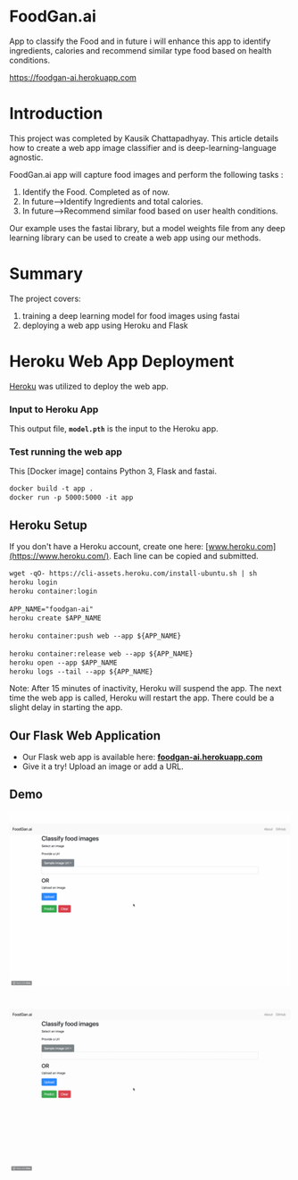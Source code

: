 # FoodGan.ai

App to classify the Food and in future i will enhance this app to identify ingredients, calories and recommend similar type food based on health conditions.

https://foodgan-ai.herokuapp.com

# Introduction

This project was completed by Kausik Chattapadhyay. This article details how to create a web app image classifier and is deep-learning-language agnostic.

FoodGan.ai app will capture food images and perform the following tasks :

1. Identify the Food. Completed as of now.
2. In future-->Identify Ingredients and total calories.
3. In future-->Recommend similar food based on user health conditions.

Our example uses the fastai library, but a model weights file from any deep learning library can be used to create a web app using our methods.

# Summary

The project covers:

1. training a deep learning model for food images using fastai
2. deploying a web app using Heroku and Flask


# Heroku Web App Deployment

[Heroku](https://www.heroku.com/) was utilized to deploy the web app.

### Input to Heroku App

This output file, **`model.pth`** is the input to the Heroku app.  

 
### Test running the web app
This [Docker image] contains Python 3, Flask and fastai.
```
docker build -t app .
docker run -p 5000:5000 -it app 
```

## Heroku Setup
If you don't have a Heroku account, create one here: [www.heroku.com](https://www.heroku.com/).  Each line can be copied and submitted.  
```
wget -qO- https://cli-assets.heroku.com/install-ubuntu.sh | sh
heroku login
heroku container:login

APP_NAME="foodgan-ai"
heroku create $APP_NAME

heroku container:push web --app ${APP_NAME}

heroku container:release web --app ${APP_NAME}
heroku open --app $APP_NAME
heroku logs --tail --app ${APP_NAME}
```

Note:  After 15 minutes of inactivity, Heroku will suspend the app.  The next time the web app is called, Heroku will restart the app.  There could be a slight delay in starting the app.
 
## Our Flask Web Application
- Our Flask web app is available here:  [**foodgan-ai.herokuapp.com**]( https://foodgan-ai.herokuapp.com/)
- Give it a try!  Upload an image or add a URL. 

## Demo

![](https://github.com/chatkausik/FoodGan.ai/blob/master/assets/demo.gif)

![](https://github.com/chatkausik/FoodGan.ai/blob/master/assets/demo2.gif)


 


 

 
 
 

